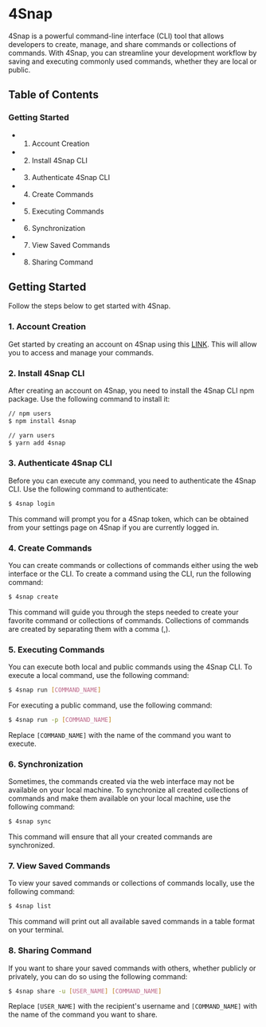 # 4Snap

4Snap is a powerful command-line interface (CLI) tool that allows developers to create, manage, and share commands or collections of commands. With 4Snap, you can streamline your development workflow by saving and executing commonly used commands, whether they are local or public.

## Table of Contents

### Getting Started

- 1. Account Creation
- 2. Install 4Snap CLI
- 3. Authenticate 4Snap CLI
- 4. Create Commands
- 5. Executing Commands
- 6. Synchronization
- 7. View Saved Commands
- 8. Sharing Command

## Getting Started

Follow the steps below to get started with 4Snap.

### 1. Account Creation

Get started by creating an account on 4Snap using this [LINK](https://4snapp.vercel.app/auth). This will allow you to access and manage your commands.

### 2. Install 4Snap CLI

After creating an account on 4Snap, you need to install the 4Snap CLI npm package. Use the following command to install it:

```sh
// npm users
$ npm install 4snap

// yarn users
$ yarn add 4snap
```

### 3. Authenticate 4Snap CLI

Before you can execute any command, you need to authenticate the 4Snap CLI. Use the following command to authenticate:

```sh
$ 4snap login
```

This command will prompt you for a 4Snap token, which can be obtained from your settings page on 4Snap if you are currently logged in.

### 4. Create Commands

You can create commands or collections of commands either using the web interface or the CLI. To create a command using the CLI, run the following command:

```sh
$ 4snap create
```

This command will guide you through the steps needed to create your favorite command or collections of commands. Collections of commands are created by separating them with a comma (,).

### 5. Executing Commands

You can execute both local and public commands using the 4Snap CLI. To execute a local command, use the following command:

```sh
$ 4snap run [COMMAND_NAME]
```

For executing a public command, use the following command:

```sh
$ 4snap run -p [COMMAND_NAME]
```

Replace `[COMMAND_NAME]` with the name of the command you want to execute.

### 6. Synchronization

Sometimes, the commands created via the web interface may not be available on your local machine. To synchronize all created collections of commands and make them available on your local machine, use the following command:

```sh
$ 4snap sync
```

This command will ensure that all your created commands are synchronized.

### 7. View Saved Commands

To view your saved commands or collections of commands locally, use the following command:

```sh
$ 4snap list
```

This command will print out all available saved commands in a table format on your terminal.

### 8. Sharing Command

If you want to share your saved commands with others, whether publicly or privately, you can do so using the following command:

```sh
$ 4snap share -u [USER_NAME] [COMMAND_NAME]
```

Replace `[USER_NAME]` with the recipient's username and `[COMMAND_NAME]` with the name of the command you want to share.
